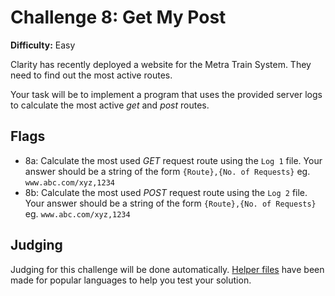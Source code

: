 # Challenge 8: Get My Post
**Difficulty:** Easy

Clarity has recently deployed a website for the Metra Train System. They need to find out the most active routes.

Your task will be to implement a program that uses the provided server logs to calculate the most active _get_ and _post_ routes.

## Flags
- 8a: Calculate the most used *GET* request route using the `Log 1` file.
    Your answer should be a string of the form `{Route},{No. of Requests}` eg. `www.abc.com/xyz,1234`
- 8b: Calculate the most used *POST* request route using the `Log 2` file.
    Your answer should be a string of the form `{Route},{No. of Requests}` eg. `www.abc.com/xyz,1234`

## Judging
Judging for this challenge will be done automatically. [Helper files](https://github.com/acmillinoistech/clarityctf2017/tree/master/helpers) have been made for popular languages to help you test your solution.
